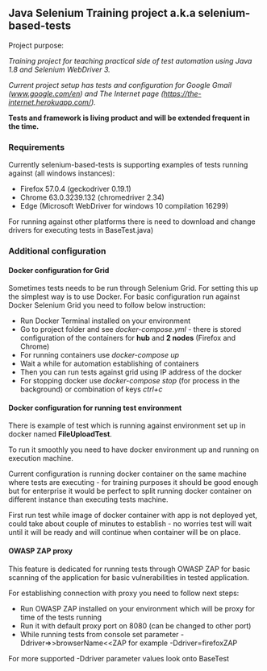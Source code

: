 ## Java Selenium Training project a.k.a selenium-based-tests

Project purpose:

*Training project for teaching practical side of test automation using Java 1.8 and Selenium WebDriver 3.*

*Current project setup has tests and configuration for Google Gmail (www.google.com/en) and The Internet page (https://the-internet.herokuapp.com/).*

**Tests and framework is living product and will be extended frequent in the time.**

### Requirements

Currently selenium-based-tests is supporting examples of tests running against (all windows instances):
- Firefox 57.0.4 (geckodriver 0.19.1)
- Chrome  63.0.3239.132 (chromedriver 2.34)
- Edge (Microsoft WebDriver for windows 10 compilation 16299)

For running against other platforms there is need to download and change drivers for executing tests in BaseTest.java)


### Additional configuration
#### Docker configuration for Grid

Sometimes tests needs to be run through Selenium Grid. For setting this up the simplest way is to use Docker.
For basic configuration run against Docker Selenium Grid you need to follow below instruction:

- Run Docker Terminal installed on your environment
- Go to project folder and see *docker-compose.yml* - there is stored configuration of the containers for **hub** and **2 nodes** (Firefox and Chrome)
- For running containers use *docker-compose up*
- Wait a while for automation establishing of containers
- Then you can run tests against grid using IP address of the docker
- For stopping docker use *docker-compose stop* (for process in the background) or combination of keys *ctrl+c*

#### Docker configuration for running test environment 

There is example of test which is running against environment set up in docker named **FileUploadTest**.

To run it smoothly you need to have docker environment up and running on execution machine.

Current configuration is running docker container on the same machine where tests are executing - for training purposes it should be good enough
but for enterprise it would be perfect to split running docker container on different instance than executing tests machine.

First run test while image of docker container with app is not deployed yet, could take about couple of minutes to establish - 
no worries test will wait until it will be ready and will continue when container will be on place.

#### OWASP ZAP proxy

This feature is dedicated for running tests through OWASP ZAP for basic 
scanning of the application for basic vulnerabilities in tested application.

For establishing connection with proxy you need to follow next steps:

- Run OWASP ZAP installed on your environment which will be proxy for time of the tests running
- Run it with default proxy port on 8080 (can be changed to other port)
- While running tests from console set parameter -Ddriver=>>browserName<<ZAP for example -Ddriver=firefoxZAP

For more supported -Ddriver parameter values look onto BaseTest